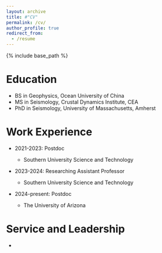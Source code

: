 ```yaml
---
layout: archive
title: #"CV"
permalink: /cv/
author_profile: true
redirect_from:
  - /resume
---
```


{% include base_path %}

Education
======
* BS in Geophysics, Ocean University of China
* MS in Seismology, Crustal Dynamics Institute, CEA
* PhD in Seismology, University of Massachusetts, Amherst

Work Experience
======
* 2021-2023: Postdoc
  * Southern University Science and Technology

* 2023-2024: Researching Assistant Professor
  * Southern University Science and Technology

* 2024-present: Postdoc
  * The University of Arizona

Service and Leadership
======
* 
